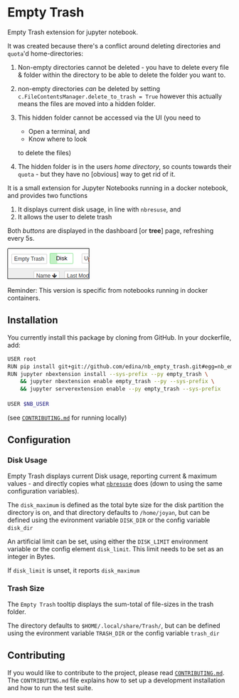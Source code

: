 # Empty Trash

Empty Trash extension for jupyter notebook.

It was created because there's a conflict around deleting directories
and `quota`'d home-directories:

1. Non-empty directories cannot be deleted - you have to delete
   every file & folder within the directory to be able to delete
   the folder you want to.
2. non-empty directories _can_ be deleted by setting
   `c.FileContentsManager.delete_to_trash = True`
   however this actually means the files are moved into a hidden
   folder.
3. This hidden folder cannot be accessed via the UI (you need to

      * Open a terminal, and
      * Know where to look
      
   to delete the files)
4. The hidden folder is in the users _home directory_, so counts towards
their `quota` - but they have no [obvious] way to get rid of it.

It is a small extension for Jupyter Notebooks running in a docker notebook, and
provides two functions

1. It displays current disk usage, in line with `nbresuse`, and
2. It allows the user to delete trash

Both _buttons_ are displayed in the dashboard [or **tree**] page,
refreshing every 5s.

![Screenshot of Empty Trash & Disk usage buttons](screenshot.png)

Reminder: This version is specific from notebooks running in docker containers.

## Installation

You currently install this package by cloning from GitHub. In your dockerfile, add:

```bash
USER root
RUN pip install git+git://github.com/edina/nb_empty_trash.git#egg=nb_empty_trash
RUN jupyter nbextension install --sys-prefix --py empty_trash \
    && jupyter nbextension enable empty_trash --py --sys-prefix \
    && jupyter serverextension enable --py empty_trash --sys-prefix

USER $NB_USER
```
(see [`CONTRIBUTING.md`](CONTRIBUTING.md) for running locally)

## Configuration

### Disk Usage

Empty Trash displays current Disk usage, reporting current & maximum values -
and directly copies what [`nbresuse`](https://github.com/edina/nbresuse) does
(down to using the same configuration variables).

The `disk_maximum` is defined as the total byte size for the disk partition
the directory is on, and that directory defaults to `/home/joyan`, but can
be defined using the evironment variable `DISK_DIR` or the config variable
`disk_dir` 

An artificial limit can be set, using either the `DISK_LIMIT` environment
variable or the config element `disk_limit`. This limit needs to be set as
an integer in Bytes.

If `disk_limit` is unset, it reports `disk_maximum`

### Trash Size

The `Empty Trash` tooltip displays the sum-total of file-sizes in the trash
folder.

The directory defaults to `$HOME/.local/share/Trash/`, but can be defined
using the evironment variable `TRASH_DIR` or the config variable `trash_dir` 

## Contributing

If you would like to contribute to the project, please read [`CONTRIBUTING.md`](CONTRIBUTING.md).
The `CONTRIBUTING.md` file explains how to set up a development installation
and how to run the test suite.
